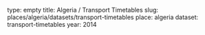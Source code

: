 type: empty
title: Algeria / Transport Timetables
slug: places/algeria/datasets/transport-timetables
place: algeria
dataset: transport-timetables
year: 2014
